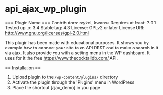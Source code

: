 # api_ajax_wp_plugin
=== Plugin Name ===
Contributors: reykel, kwanxa
Requires at least: 3.0.1
Tested up to: 3.4
Stable tag: 4.3
License: GPLv2 or later
License URI: http://www.gnu.org/licenses/gpl-2.0.html

This plugin has been made with educational purposes. It shows you by example how to connect your site to an API REST and to make a search in it via ajax. It also provide you with a setting menu in the WP dashboard. It uses for it the free https://www.thecocktaildb.com/ API.

== Installation ==

1. Upload plugin to the `/wp-content/plugins/` directory
2. Activate the plugin through the 'Plugins' menu in WordPress
3. Place the shortcut [ajax_demo] in you page
